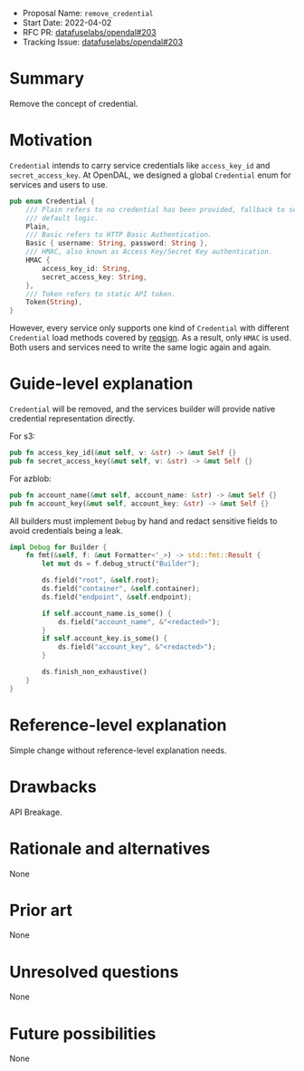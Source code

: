 - Proposal Name: `remove_credential`
- Start Date: 2022-04-02
- RFC PR: [datafuselabs/opendal#203](https://github.com/datafuselabs/opendal/pull/203)
- Tracking Issue: [datafuselabs/opendal#203](https://github.com/datafuselabs/opendal/issues/203)

# Summary

Remove the concept of credential.

# Motivation

`Credential` intends to carry service credentials like `access_key_id` and `secret_access_key`. At OpenDAL, we designed a global `Credential` enum for services and users to use.

```rust
pub enum Credential {
    /// Plain refers to no credential has been provided, fallback to services'
    /// default logic.
    Plain,
    /// Basic refers to HTTP Basic Authentication.
    Basic { username: String, password: String },
    /// HMAC, also known as Access Key/Secret Key authentication.
    HMAC {
        access_key_id: String,
        secret_access_key: String,
    },
    /// Token refers to static API token.
    Token(String),
}
```

However, every service only supports one kind of `Credential` with different `Credential` load methods covered by [reqsign](https://github.com/Xuanwo/reqsign). As a result, only `HMAC` is used. Both users and services need to write the same logic again and again.

# Guide-level explanation

`Credential` will be removed, and the services builder will provide native credential representation directly.

For s3:

```rust
pub fn access_key_id(&mut self, v: &str) -> &mut Self {}
pub fn secret_access_key(&mut self, v: &str) -> &mut Self {}
```

For azblob:

```rust
pub fn account_name(&mut self, account_name: &str) -> &mut Self {}
pub fn account_key(&mut self, account_key: &str) -> &mut Self {}
```

All builders must implement `Debug` by hand and redact sensitive fields to avoid credentials being a leak.

```rust
impl Debug for Builder {
    fn fmt(&self, f: &mut Formatter<'_>) -> std::fmt::Result {
        let mut ds = f.debug_struct("Builder");

        ds.field("root", &self.root);
        ds.field("container", &self.container);
        ds.field("endpoint", &self.endpoint);

        if self.account_name.is_some() {
            ds.field("account_name", &"<redacted>");
        }
        if self.account_key.is_some() {
            ds.field("account_key", &"<redacted>");
        }

        ds.finish_non_exhaustive()
    }
}
```

# Reference-level explanation

Simple change without reference-level explanation needs.

# Drawbacks

API Breakage.

# Rationale and alternatives

None

# Prior art

None

# Unresolved questions

None

# Future possibilities

None
